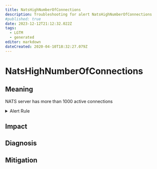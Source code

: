 ```yaml
---
title: NatsHighNumberOfConnections
description: Troubleshooting for alert NatsHighNumberOfConnections
#published: true
date: 2023-12-12T21:12:32.022Z
tags: 
  - LGTM
  - generated
editor: markdown
dateCreated: 2020-04-10T18:32:27.079Z
---
```


# NatsHighNumberOfConnections

## Meaning
[//]: # "Short paragraph that explains what the alert means"
NATS server has more than 1000 active connections

<details>
  <summary>Alert Rule</summary>

{{% rule "nats/nats-exporter.yml" "NatsHighNumberOfConnections" %}}

{{% comment %}}

```yaml
alert: NatsHighNumberOfConnections
expr: gnatsd_connz_num_connections > 1000
for: 5m
labels:
    severity: warning
annotations:
    summary: Nats high number of connections (instance {{ $labels.instance }})
    description: |-
        NATS server has more than 1000 active connections
          VALUE = {{ $value }}
          LABELS = {{ $labels }}
    runbook: https://github.com/srerun/prometheus-alerts/blob/main/content/runbooks/nats-exporter/NatsHighNumberOfConnections.md

```

{{% /comment %}}

</details>


## Impact
[//]: # "What could / will happen if the alert is not addressed"



## Diagnosis
[//]: # "Steps to take to identify the cause of the problem"



## Mitigation
[//]: # "The steps necessary to resolve the alert"
